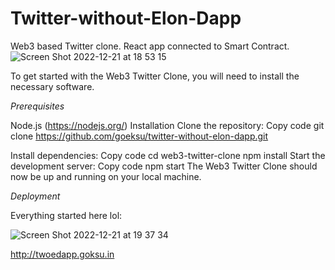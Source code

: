 # Twitter-without-Elon-Dapp
Web3 based Twitter clone. React app connected to Smart Contract. 
![Screen Shot 2022-12-21 at 18 53 15](https://user-images.githubusercontent.com/25721443/208947241-c54fbd38-dd4e-4cc2-b662-81a8e2475250.png)



To get started with the Web3 Twitter Clone, you will need to install the necessary software.

*Prerequisites*

Node.js (https://nodejs.org/)
Installation
Clone the repository:
Copy code
git clone https://github.com/goeksu/twitter-without-elon-dapp.git

Install dependencies:
Copy code
cd web3-twitter-clone
npm install
Start the development server:
Copy code
npm start
The Web3 Twitter Clone should now be up and running on your local machine.

*Deployment*

Everything started here lol:


![Screen Shot 2022-12-21 at 19 37 34](https://user-images.githubusercontent.com/25721443/208957445-a3d03f9a-0a7e-45db-a8a3-377f10b08abe.png)



http://twoedapp.goksu.in
